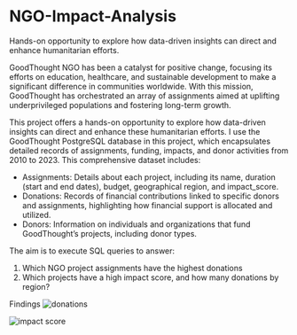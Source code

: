 # NGO-Impact-Analysis
Hands-on opportunity to explore how data-driven insights can direct and enhance humanitarian efforts.

GoodThought NGO has been a catalyst for positive change, focusing its efforts on education, healthcare, and sustainable development to make a significant difference in communities worldwide. With this mission, GoodThought has orchestrated an array of assignments aimed at uplifting underprivileged populations and fostering long-term growth.

This project offers a hands-on opportunity to explore how data-driven insights can direct and enhance these humanitarian efforts. I use the GoodThought PostgreSQL database in this project, which encapsulates detailed records of assignments, funding, impacts, and donor activities from 2010 to 2023. This comprehensive dataset includes:

* Assignments: Details about each project, including its name, duration (start and end dates), budget, geographical region, and impact_score.
* Donations: Records of financial contributions linked to specific donors and assignments, highlighting how financial support is allocated and utilized.
* Donors: Information on individuals and organizations that fund GoodThought’s projects, including donor types.

The aim is to execute SQL queries to answer:
1. Which NGO project assignments have the highest donations 
2. Which projects have a high impact score, and how many donations by region? 

Findings
![donations](https://github.com/user-attachments/assets/a547a500-833b-4175-af38-ff45e26c45a8)

![impact score](https://github.com/user-attachments/assets/99d0dfa3-28ea-4885-8c60-cdc6cecb3d2d)


